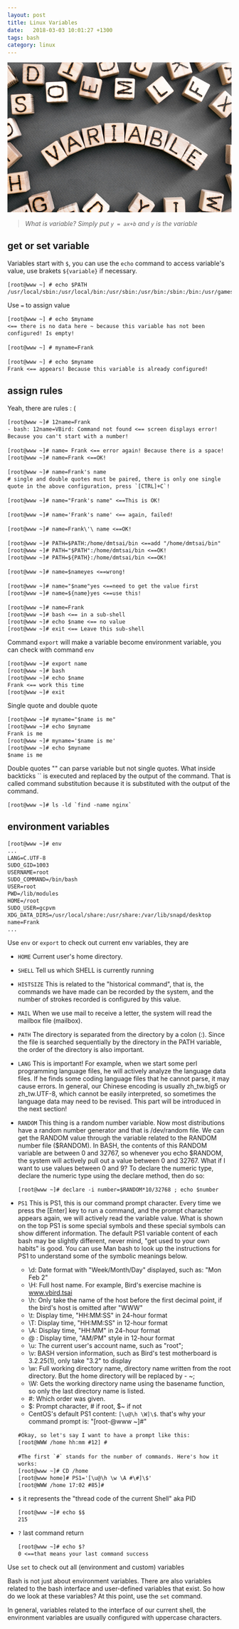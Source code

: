```yaml
---
layout: post
title: Linux Variables
date:   2018-03-03 10:01:27 +1300
tags: bash
category: linux
---
```

![image-1](\assets\images\2018-03-02-linux-variables-1.jpeg)

> *What is variable? Simply put `y = ax+b` and `y` is the variable*

<!--more-->


## get or set variable


Variables start with `$`, you can use the `echo` command to access variable's value, use brakets `${variable}` if necessary.

```
[root@www ~] # echo $PATH
/usr/local/sbin:/usr/local/bin:/usr/sbin:/usr/bin:/sbin:/bin:/usr/games:/usr/local/games:/snap/bin
```

Use `=` to assign value

```
[root@www ~] # echo $myname
<== there is no data here ~ because this variable has not been configured! Is empty!

[root@www ~] # myname=Frank

[root@www ~] # echo $myname
Frank <== appears! Because this variable is already configured!
```


## assign rules

Yeah, there are rules : (

```
[root@www ~]# 12name=Frank
- bash: 12name=VBird: Command not found <== screen displays error! Because you can't start with a number!

[root@www ~]# name= Frank <== error again! Because there is a space!
[root@www ~]# name=Frank <==OK!

[root@www ~]# name=Frank's name
# single and double quotes must be paired, there is only one single quote in the above configuration, press `[CTRL]+C`!

[root@www ~]# name="Frank's name" <==This is OK!

[root@www ~]# name='Frank's name' <== again, failed!

[root@www ~]# name=Frank\'\ name <==OK!

[root@www ~]# PATH=$PATH:/home/dmtsai/bin <==add "/home/dmtsai/bin" 
[root@www ~]# PATH="$PATH":/home/dmtsai/bin <==OK!
[root@www ~]# PATH=${PATH}:/home/dmtsai/bin <==OK!

[root@www ~]# name=$nameyes <==wrong!

[root@www ~]# name="$name"yes <==need to get the value first
[root@www ~]# name=${name}yes <==use this!

[root@www ~]# name=Frank
[root@www ~]# bash <== in a sub-shell
[root@www ~]# echo $name <== no value
[root@www ~]# exit <== Leave this sub-shell
```

Command `export` will make a variable become environment variable, you can check with command `env`

```
[root@www ~]# export name
[root@www ~]# bash
[root@www ~]# echo $name
Frank <== work this time
[root@www ~]# exit 
```

Single quote and double quote

```
[root@www ~]# myname="$name is me"
[root@www ~]# echo $myname
Frank is me
[root@www ~]# myname='$name is me'
[root@www ~]# echo $myname
$name is me
```

Double quotes "" can parse variable but not single quotes. What inside backticks `` is executed and replaced by the output of the command. That is called command substitution because it is substituted with the output of the command.

```
[root@www ~]# ls -ld `find -name nginx`

```


## environment variables

```
[root@www ~]# env
...
LANG=C.UTF-8
SUDO_GID=1003
USERNAME=root
SUDO_COMMAND=/bin/bash
USER=root
PWD=/lib/modules
HOME=/root
SUDO_USER=gcpvm
XDG_DATA_DIRS=/usr/local/share:/usr/share:/var/lib/snapd/desktop
name=Frank
...

```

Use `env` or `export` to check out current env variables, they are

- `HOME` Current user's home directory. 
- `SHELL` Tell us which SHELL is currently running
- `HISTSIZE` This is related to the "historical command", that is, the commands we have made can be recorded by the system, and the number of strokes recorded is configured by this value.
- `MAIL` When we use mail to receive a letter, the system will read the mailbox file (mailbox).
- `PATH` The directory is separated from the directory by a colon (:). Since the file is searched sequentially by the directory in the PATH variable, the order of the directory is also important.
- `LANG` This is important! For example, when we start some perl programming language files, he will actively analyze the language data files. If he finds some coding language files that he cannot parse, it may cause errors. In general, our Chinese encoding is usually zh_tw.big5 or zh_tw.UTF-8, which cannot be easily interpreted, so sometimes the language data may need to be revised. This part will be introduced in the next section!
- `RANDOM` This thing is a random number variable. Now most distributions have a random number generator and that is /dev/random file. We can get the RANDOM value through the variable related to the RANDOM number file ($RANDOM). In BASH, the contents of this RANDOM variable are between 0 and 32767, so whenever you echo $RANDOM, the system will actively pull out a value between 0 and 32767. What if I want to use values between 0 and 9? To declare the numeric type, declare the numeric type using the declare method, then do so:

    ```
    [root@www ~]# declare -i number=$RANDOM*10/32768 ; echo $number
    ```




- `PS1` This is PS1, this is our command prompt character. Every time we press the [Enter] key to run a command, and the prompt character appears again, we will actively read the variable value. What is shown on the top PS1 is some special symbols and these special symbols can show different information. The default PS1 variable content of each bash may be slightly different, never mind, "get used to your own habits" is good. You can use Man bash to look up the instructions for PS1 to understand some of the symbolic meanings below.
    - \d: Date format with "Week/Month/Day" displayed, such as: "Mon Feb 2"
    - \H: Full host name. For example, Bird's exercise machine is www.vbird.tsai
    - \h: Only take the name of the host before the first decimal point, if the bird's host is omitted after "WWW"
    - \t: Display time, "HH:MM:SS" in 24-hour format
    - \T: Display time, "HH:MM:SS" in 12-hour format
    - \A: Display time, "HH:MM" in 24-hour format
    - \@ : Display time, "AM/PM" style in 12-hour format
    - \u: The current user's account name, such as "root";
    - \v: BASH version information, such as Bird's test motherboard is 3.2.25(1), only take "3.2" to display
    - \w: Full working directory name, directory name written from the root directory. But the home directory will be replaced by - ~;
    - \W: Gets the working directory name using the basename function, so only the last directory name is listed.
    - \#: Which order was given.
    - \$: Prompt character, # if root, $~ if not
    - CentOS's default PS1 content: `[\u@\h \W]\$`. that's why your command prompt is: "[root-@www ~]#"

    ```
    #Okay, so let's say I want to have a prompt like this:
    [root@WWW /home hh:mm #12] #

    #The first `#` stands for the number of commands. Here's how it works:
    [root@www ~]# CD /home
    [root@www home]# PS1='[\u@\h \w \A #\#]\$'
    [root@WWW /home 17:02 #85]#
    ```


- `$` it represents the "thread code of the current Shell" aka PID
    ```
    [root@www ~]# echo $$
    215
    ```


- `?` last command return
    ```
    [root@www ~]# echo $?
    0 <==that means your last command success
    ```


Use `set` to check out all (environment and custom) variables

Bash is not just about environment variables. There are also variables related to the bash interface and user-defined variables that exist. So how do we look at these variables? At this point, use the `set` command. 

In general, variables related to the interface of our current shell, the environment variables are usually configured with uppercase characters.
